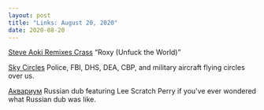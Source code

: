```yaml
---
layout: post
title: "Links: August 20, 2020"
date: 2020-08-20
---
```

[Steve Aoki Remixes Crass](https://www.rollingstone.com/music/music-news/steve-aoki-crass-banned-from-the-roxy-remix-1046805/) “Roxy (Unfuck the World)”

[Sky Circles](https://skycircl.es/) Police, FBI, DHS, DEA, CBP, and military aircraft flying circles over us.

[Аквариум](https://www.youtube.com/watch?v=q2N2gak6omk) Russian dub featuring Lee Scratch Perry if you've ever wondered what Russian dub was like.


